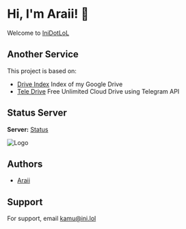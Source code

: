
# Hi, I'm Araii! 👋

Welcome to [IniDotLoL](https://ini.lol/)

## Another Service

This project is based on:

- [Drive Index](https://drive.ini.lol/) Index of my Google Drive
- [Tele Drive](https://cloud.ini.lol/) Free Unlimited Cloud Drive using Telegram API


## Status Server


**Server:** [Status](https://status.ra-is.tech/)


![Logo](https://i.imgur.com/18dXboX.jpg)


## Authors

- [Araii](https://t.me/wiki0ldcc)


## Support

For support, email kamu@ini.lol

